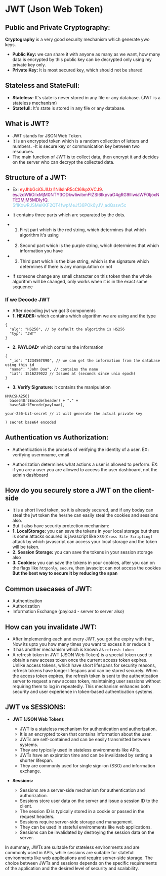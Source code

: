 # JWT (Json Web Token)

## Public and Private Cryptography:

__Cryptography__ is a very good security mechanism which generate ywo keys.
- __Public Key:__ we can share it with anyone as many as we want, how many data is encrypted by this public key can be decrypted only using my private key only. 
- __Private Key:__ It is most secured key, which should not be shared

## Stateless and StateFull:
- __Stateless:__ It's state is never stored in any file or any database. (JWT is a stateless mechanism)
- __Statefull:__ It's state is stored in any file or any database.

## What is JWT?
- JWT stands for JSON Web Token. 
- It is an encrypted token which is a random collection of letters and numbers. 
-It is secure key or communication key between two resources. 
- The main function of JWT is to collect data, then encrypt it and decides on the server who can decrypt the collected data.

## Structure of a JWT:
- Ex: <span style="color: red">eyJhbGciOiJIUzI1NiIsInR5cCI6IkpXVCJ9</span>.
<span style="color: purple">eyJzdWIiOiIxMjM0NTY3ODkwIiwibmFtZSI6IkpvaG4gRG9lIiwiaWF0IjoxNTE2MjM5MDIyfQ</span>.
<span style="color: skyblue">SflKxwRJSMeKKF2QT4fwpMeJf36POk6yJV_adQssw5c</span>

- It contains three parts which are separated by the dots.
- 1. First part which is the red string, which determines that which algorithm it's using
- 2. Second part which is the purple string, which determines that which information you have
- 3. Third part which is the blue string, which is the signature which determines if there is any manipulation or not 

- If someone change any small character on this token then the whole algorithm will be changed, only works when it is in the exact same sequence

### If we Decode JWT
- After decoding jwt we got 3 components
- __1. HEADER:__ which contains which algorithm we are using and the type
```
{
  "alg": "HS256", // by default the algorithm is HS256
  "typ": "JWT"
}
```
- __2. PAYLOAD:__ which contains the information
```
{
  "_id": "1234567890", // we can get the information from the database using this id
  "name": "John Doe", // contains the name
  "iat": 1516239022 // Issued at (seconds since unix epoch)
}
```
- __3. Verify Signature:__ it contains the manipulation
```
HMACSHA256(
  base64UrlEncode(header) + "." +
  base64UrlEncode(payload),
  
your-256-bit-secret // it will generate the actual private key 

) secret base64 encoded
```

## Authentication vs Authorization:

- Authentication is the process of verifying the identity of a user.
EX: verifying usermname, email

- Authorization determines what actions a user is allowed to perform.
EX: if you are a user you are allowed to access the user dashboard, not the admin dashboard

## How do you securely store a JWT on the client-side

- It is a short lived token, so it is already secured, and if any boday can steal the jwt token the he/she can easily steal the cookies and sessions also.
- But it also have security protection mechanism:
- __1. LocalStorage:__ you can save the tokens in your local storage but there is some attacks ocuured is javascript like `XSS(Cross Site Scripting)` attack by which javascript can access your local storage and the token will be taken.
- __2. Session Storage:__ you can save the tokens in your session storage also
- __3. Cookies:__ you can save the tokens in your cookies, after you can on the flags like `httponly`, `secure`, then javascipt can not access the cookies
__But the best way to secure it by reducing the span__

## Common usecases of JWT:
- Authentication
- Authorization
- Information Exchange (payload - server to server also)

## How can you invalidate JWT:
- After implementing each and every JWT, you got the expiry with that, Now its upto you how many times you want to excess it or reduce it
- It has another mechanism which is known as `refresh token`
- A refresh token in JWT (JSON Web Token) is a special token used to obtain a new access token once the current access token expires. Unlike access tokens, which have short lifespans for security reasons, refresh tokens have longer lifespans and can be stored securely. When the access token expires, the refresh token is sent to the authentication server to request a new access token, maintaining user sessions without requiring them to log in repeatedly. This mechanism enhances both security and user experience in token-based authentication systems.

## JWT vs SESSIONS:

- __JWT (JSON Web Token):__
    - JWT is a stateless mechanism for authentication and authorization.
    - It is an encrypted token that contains information about the user.
    - JWTs are self-contained and can be easily transmitted between systems.
    - They are typically used in stateless environments like APIs.
    - JWTs have an expiration time and can be invalidated by setting a shorter lifespan.
    - They are commonly used for single sign-on (SSO) and information exchange.

- __Sessions:__
    - Sessions are a server-side mechanism for authentication and authorization.
    - Sessions store user data on the server and issue a session ID to the client.
    - The session ID is typically stored in a cookie or passed in the request headers.
    - Sessions require server-side storage and management.
    - They can be used in stateful environments like web applications.
    - Sessions can be invalidated by destroying the session data on the server.

In summary, JWTs are suitable for stateless environments and are commonly used in APIs, while sessions are suitable for stateful environments like web applications and require server-side storage. The choice between JWTs and sessions depends on the specific requirements of the application and the desired level of security and scalability.

